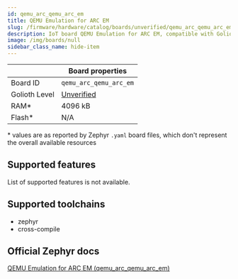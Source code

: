 ```yaml
---
id: qemu_arc_qemu_arc_em
title: QEMU Emulation for ARC EM
slug: /firmware/hardware/catalog/boards/unverified/qemu_arc_qemu_arc_em
description: IoT board QEMU Emulation for ARC EM, compatible with Golioth at unverified level.
image: /img/boards/null
sidebar_class_name: hide-item
---
```


[//]: # (This is an auto-generated file, do not edit! Changes to it will be lost upon re-generation)



|                | Board properties     |
| -------------  | -------------------- |
| Board ID       | `qemu_arc_qemu_arc_em` |
| Golioth Level  | [Unverified](/firmware/hardware#unverified-boards) |
| RAM*           | 4096 kB |
| Flash*         | N/A |

\* values are as reported by Zephyr `.yaml` board files, which don't represent the overall available resources



## Supported features

List of supported features is not available.

## Supported toolchains

* zephyr
* cross-compile

## Official Zephyr docs

[QEMU Emulation for ARC EM (qemu_arc_qemu_arc_em)](https://docs.zephyrproject.org/latest/boards/qemu/arc/doc/index.html)
